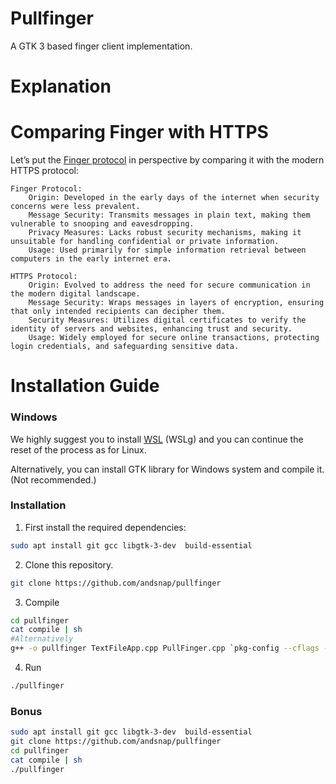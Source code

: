 # Pullfinger

A GTK 3 based finger client implementation.

# Explanation

# Comparing Finger with HTTPS

Let’s put the [Finger protocol](https://en.wikipedia.org/wiki/Finger_(protocol)) in perspective by comparing it with the modern HTTPS protocol:

    Finger Protocol:
        Origin: Developed in the early days of the internet when security concerns were less prevalent.
        Message Security: Transmits messages in plain text, making them vulnerable to snooping and eavesdropping.
        Privacy Measures: Lacks robust security mechanisms, making it unsuitable for handling confidential or private information.
        Usage: Used primarily for simple information retrieval between computers in the early internet era.

    HTTPS Protocol:
        Origin: Evolved to address the need for secure communication in the modern digital landscape.
        Message Security: Wraps messages in layers of encryption, ensuring that only intended recipients can decipher them.
        Security Measures: Utilizes digital certificates to verify the identity of servers and websites, enhancing trust and security.
        Usage: Widely employed for secure online transactions, protecting login credentials, and safeguarding sensitive data.

# Installation Guide

### Windows

We highly suggest you to install [WSL](https://learn.microsoft.com/en-us/windows/wsl/install) (WSLg) and you can continue the reset of the process as for Linux.

Alternatively, you can install GTK library for Windows system and compile it. (Not recommended.)

### Installation

1. First install the required dependencies:
```bash
sudo apt install git gcc libgtk-3-dev  build-essential
```
2. Clone this repository.
```bash
git clone https://github.com/andsnap/pullfinger
```

3. Compile

```bash
cd pullfinger
cat compile | sh
#Alternatively 
g++ -o pullfinger TextFileApp.cpp PullFinger.cpp `pkg-config --cflags --libs gtk+-3.0`
```
4. Run
```bash
./pullfinger
```
### Bonus
```bash
sudo apt install git gcc libgtk-3-dev  build-essential
git clone https://github.com/andsnap/pullfinger
cd pullfinger
cat compile | sh
./pullfinger
```
